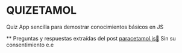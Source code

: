 # QUIZETAMOL

Quiz App sencilla para demostrar conocimientos básicos en JS

\*\* Preguntas y respuestas extraídas del post <a href="https://dev.to/duxtech/paracetamoljs-1-cuales-son-los-presentes-tipos-de-datos-de-javascript-5eo7">paracetamol.js💊</a>
Sin su consentimiento e.e
